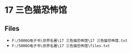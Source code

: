 # 17 三色猫恐怖馆

## Files

- `F:/5000G电子书\世界名著\17 三色猫恐怖馆\17 三色猫恐怖馆.txt`
- `F:/5000G电子书\世界名著\17 三色猫恐怖馆\files.txt`
